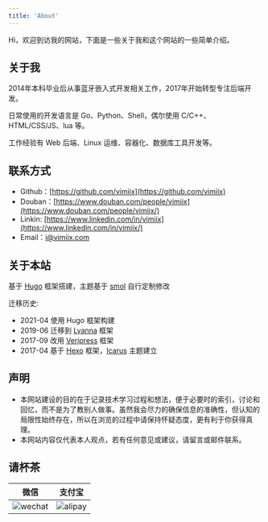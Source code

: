 ```yaml
---
title: 'About'
---
```


Hi，欢迎到访我的网站，下面是一些关于我和这个网站的一些简单介绍。

## 关于我

2014年本科毕业后从事蓝牙嵌入式开发相关工作，2017年开始转型专注后端开发。

日常使用的开发语言是 Go、Python、Shell，偶尔使用 C/C++、HTML/CSS/JS、lua 等。

工作经验有 Web 后端、Linux 运维、容器化、数据库工具开发等。

## 联系方式

- Github：[https://github.com/vimiix](https://github.com/vimiix)
- Douban：[https://www.douban.com/people/vimiix](https://www.douban.com/people/vimiix/)
- Linkin: [https://www.linkedin.com/in/vimiix](https://www.linkedin.com/in/vimiix/)
- Email：[i@vimiix.com](mailto:i@vimiix.com)

## 关于本站

基于 [Hugo](https://gohugo.io/) 框架搭建，主题基于 [smol](https://github.com/colorchestra/smol) 自行定制修改

迁移历史:

- 2021-04 使用 Hugo 框架构建
- 2019-06 迁移到 [Lyanna](https://github.com/dongweiming/lyanna) 框架
- 2017-09 改用 [Veripress](https://github.com/verilab/veripress) 框架
- 2017-04 基于 [Hexo](https://hexo.io/) 框架，[Icarus](https://github.com/ppoffice/hexo-theme-icarus) 主题建立

## 声明

- 本网站建设的目的在于记录技术学习过程和想法，便于必要时的索引，讨论和回忆，而不是为了教别人做事。虽然我会尽力的确保信息的准确性，但认知的局限性始终存在，所以在浏览的过程中请保持怀疑态度，更有利于你获得真理。
- 本网站内容仅代表本人观点，若有任何意见或建议，请留言或邮件联系。

## 请杯茶

|                                                              微信                                                               |                                                             支付宝                                                              |
| :-----------------------------------------------------------------------------------------------------------------------------: | :-----------------------------------------------------------------------------------------------------------------------------: |
| ![wechat](https://static.vimiix.com/uPic/2021-04-06/WeChatbb78a525854e77d40474fa446192ea3d.png?x-oss-process=image/resize,p_15) | ![alipay](https://static.vimiix.com/uPic/2021-04-06/WeChat7a6da5fc36f59ad4feae8fd10a788d07.png?x-oss-process=image/resize,p_15) |
